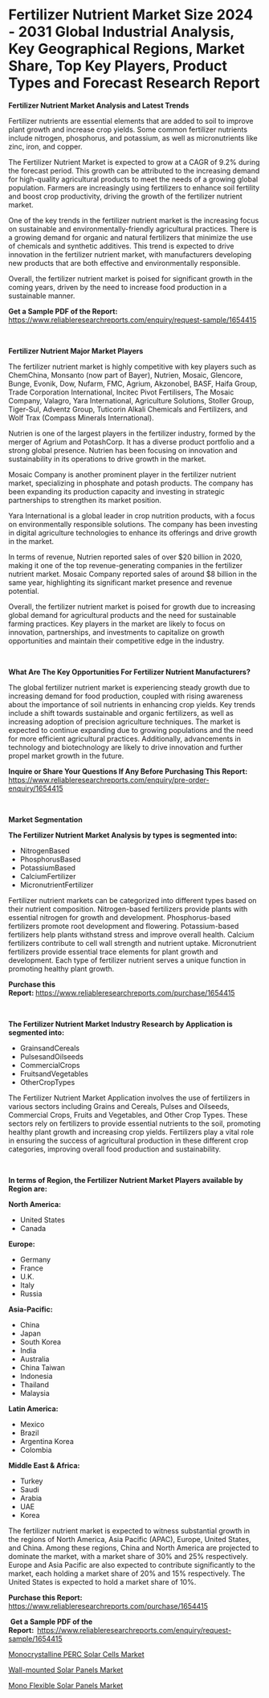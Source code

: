 <p><h1>Fertilizer Nutrient Market Size 2024 - 2031 Global Industrial Analysis, Key Geographical Regions, Market Share, Top Key Players, Product Types and Forecast Research Report</h1></p><p><strong>Fertilizer Nutrient Market Analysis and Latest Trends</strong></p>
<p><p>Fertilizer nutrients are essential elements that are added to soil to improve plant growth and increase crop yields. Some common fertilizer nutrients include nitrogen, phosphorus, and potassium, as well as micronutrients like zinc, iron, and copper.</p><p>The Fertilizer Nutrient Market is expected to grow at a CAGR of 9.2% during the forecast period. This growth can be attributed to the increasing demand for high-quality agricultural products to meet the needs of a growing global population. Farmers are increasingly using fertilizers to enhance soil fertility and boost crop productivity, driving the growth of the fertilizer nutrient market.</p><p>One of the key trends in the fertilizer nutrient market is the increasing focus on sustainable and environmentally-friendly agricultural practices. There is a growing demand for organic and natural fertilizers that minimize the use of chemicals and synthetic additives. This trend is expected to drive innovation in the fertilizer nutrient market, with manufacturers developing new products that are both effective and environmentally responsible.</p><p>Overall, the fertilizer nutrient market is poised for significant growth in the coming years, driven by the need to increase food production in a sustainable manner.</p></p>
<p><strong>Get a Sample PDF of the Report:&nbsp;</strong> <a href="https://www.reliableresearchreports.com/enquiry/request-sample/1654415">https://www.reliableresearchreports.com/enquiry/request-sample/1654415</a></p>
<p>&nbsp;</p>
<p><strong>Fertilizer Nutrient Major Market Players</strong></p>
<p><p>The fertilizer nutrient market is highly competitive with key players such as ChemChina, Monsanto (now part of Bayer), Nutrien, Mosaic, Glencore, Bunge, Evonik, Dow, Nufarm, FMC, Agrium, Akzonobel, BASF, Haifa Group, Trade Corporation International, Incitec Pivot Fertilisers, The Mosaic Company, Valagro, Yara International, Agriculture Solutions, Stoller Group, Tiger-Sul, Adventz Group, Tuticorin Alkali Chemicals and Fertilizers, and Wolf Trax (Compass Minerals International).</p><p>Nutrien is one of the largest players in the fertilizer industry, formed by the merger of Agrium and PotashCorp. It has a diverse product portfolio and a strong global presence. Nutrien has been focusing on innovation and sustainability in its operations to drive growth in the market.</p><p>Mosaic Company is another prominent player in the fertilizer nutrient market, specializing in phosphate and potash products. The company has been expanding its production capacity and investing in strategic partnerships to strengthen its market position.</p><p>Yara International is a global leader in crop nutrition products, with a focus on environmentally responsible solutions. The company has been investing in digital agriculture technologies to enhance its offerings and drive growth in the market.</p><p>In terms of revenue, Nutrien reported sales of over $20 billion in 2020, making it one of the top revenue-generating companies in the fertilizer nutrient market. Mosaic Company reported sales of around $8 billion in the same year, highlighting its significant market presence and revenue potential.</p><p>Overall, the fertilizer nutrient market is poised for growth due to increasing global demand for agricultural products and the need for sustainable farming practices. Key players in the market are likely to focus on innovation, partnerships, and investments to capitalize on growth opportunities and maintain their competitive edge in the industry.</p></p>
<p>&nbsp;</p>
<p><strong>What Are The Key Opportunities For Fertilizer Nutrient Manufacturers?</strong></p>
<p><p>The global fertilizer nutrient market is experiencing steady growth due to increasing demand for food production, coupled with rising awareness about the importance of soil nutrients in enhancing crop yields. Key trends include a shift towards sustainable and organic fertilizers, as well as increasing adoption of precision agriculture techniques. The market is expected to continue expanding due to growing populations and the need for more efficient agricultural practices. Additionally, advancements in technology and biotechnology are likely to drive innovation and further propel market growth in the future.</p></p>
<p><strong>Inquire or Share Your Questions If Any Before Purchasing This Report:</strong> <a href="https://www.reliableresearchreports.com/enquiry/pre-order-enquiry/1654415">https://www.reliableresearchreports.com/enquiry/pre-order-enquiry/1654415</a></p>
<p>&nbsp;</p>
<p><strong>Market Segmentation</strong></p>
<p><strong>The Fertilizer Nutrient Market Analysis by types is segmented into:</strong></p>
<p><ul><li>NitrogenBased</li><li>PhosphorusBased</li><li>PotassiumBased</li><li>CalciumFertilizer</li><li>MicronutrientFertilizer</li></ul></p>
<p><p>Fertilizer nutrient markets can be categorized into different types based on their nutrient composition. Nitrogen-based fertilizers provide plants with essential nitrogen for growth and development. Phosphorus-based fertilizers promote root development and flowering. Potassium-based fertilizers help plants withstand stress and improve overall health. Calcium fertilizers contribute to cell wall strength and nutrient uptake. Micronutrient fertilizers provide essential trace elements for plant growth and development. Each type of fertilizer nutrient serves a unique function in promoting healthy plant growth.</p></p>
<p><strong>Purchase this Report:&nbsp;</strong><a href="https://www.reliableresearchreports.com/purchase/1654415">https://www.reliableresearchreports.com/purchase/1654415</a></p>
<p>&nbsp;</p>
<p><strong>The Fertilizer Nutrient Market Industry Research by Application is segmented into:</strong></p>
<p><ul><li>GrainsandCereals</li><li>PulsesandOilseeds</li><li>CommercialCrops</li><li>FruitsandVegetables</li><li>OtherCropTypes</li></ul></p>
<p><p>The Fertilizer Nutrient Market Application involves the use of fertilizers in various sectors including Grains and Cereals, Pulses and Oilseeds, Commercial Crops, Fruits and Vegetables, and Other Crop Types. These sectors rely on fertilizers to provide essential nutrients to the soil, promoting healthy plant growth and increasing crop yields. Fertilizers play a vital role in ensuring the success of agricultural production in these different crop categories, improving overall food production and sustainability.</p></p>
<p>&nbsp;</p>
<p><strong>In terms of Region, the Fertilizer Nutrient Market Players available by Region are:</strong></p>
<p>
    <p> <strong> North America: </strong>
        <ul>
            <li>United States</li>
            <li>Canada</li>
        </ul>
        </p> 
    <p> <strong> Europe: </strong>
        <ul>
            <li>Germany</li>
            <li>France</li>
            <li>U.K.</li>
            <li>Italy</li>
            <li>Russia</li>
        </ul>
        </p> 
    <p> <strong> Asia-Pacific: </strong>
        <ul>
            <li>China</li>
            <li>Japan</li>
            <li>South Korea</li>
            <li>India</li>
            <li>Australia</li>
            <li>China Taiwan</li>
            <li>Indonesia</li>
            <li>Thailand</li>
            <li>Malaysia</li>
        </ul>
        </p> 
    <p> <strong> Latin America: </strong>
        <ul>
            <li>Mexico</li>
            <li>Brazil</li>
            <li>Argentina Korea</li>
            <li>Colombia</li>
        </ul>
        </p> 
    <p> <strong> Middle East & Africa: </strong>
        <ul>
            <li>Turkey</li>
            <li>Saudi</li>
            <li>Arabia</li>
            <li>UAE</li>
            <li>Korea</li>
        </ul>
    </p>
    </p>
<p><p>The fertilizer nutrient market is expected to witness substantial growth in the regions of North America, Asia Pacific (APAC), Europe, United States, and China. Among these regions, China and North America are projected to dominate the market, with a market share of 30% and 25% respectively. Europe and Asia Pacific are also expected to contribute significantly to the market, each holding a market share of 20% and 15% respectively. The United States is expected to hold a market share of 10%.</p></p>
<p><strong>Purchase this Report: </strong><a href="https://www.reliableresearchreports.com/purchase/1654415">https://www.reliableresearchreports.com/purchase/1654415</a></p>
<p>&nbsp;<strong>Get a Sample PDF of the Report:&nbsp;&nbsp;</strong><a href="https://www.reliableresearchreports.com/enquiry/request-sample/1654415">https://www.reliableresearchreports.com/enquiry/request-sample/1654415</a></p>
<p><strong></strong></p>
<p><p><a href="https://view.publitas.com/reportprime-1/monocrystalline-perc-solar-cells-market-analysis-examines-its-scope-on-growth-opportunities-and-forecasted-trends-spanning-from-2023-to-2030/">Monocrystalline PERC Solar Cells Market</a></p><p><a href="https://view.publitas.com/reportprime-1/wall-mounted-solar-panels-market-analysis-examines-its-scope-on-growth-opportunities-and-forecasted-trends-spanning-from-2023-to-2030/">Wall-mounted Solar Panels Market</a></p><p><a href="https://view.publitas.com/reportprime-1/mono-flexible-solar-panels-market-dynamics-2023-2030-also-about-its-market-trends-projections-and-opportunities/">Mono Flexible Solar Panels Market</a></p></p>